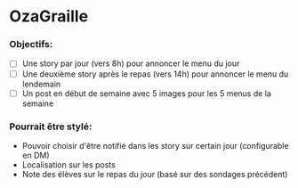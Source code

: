 # OzaGraille

### Objectifs:
  - [ ] Une story par jour (vers 8h) pour annoncer le menu du jour
  - [ ] Une deuxième story après le repas (vers 14h) pour annoncer le menu du lendemain
  - [ ] Un post en début de semaine avec 5 images pour les 5 menus de la semaine
  
### Pourrait être stylé:
  - Pouvoir choisir d'être notifié dans les story sur certain jour (configurable en DM)
  - Localisation sur les posts
  - Note des élèves sur le repas du jour (basé sur des sondages précédent)
